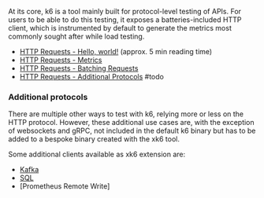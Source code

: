 At its core, k6 is a tool mainly built for protocol-level testing of APIs. For users to be able to do this testing, it exposes a batteries-included HTTP client, which is instrumented by default to generate the metrics most commonly sought after while load testing.

- [HTTP Requests - Hello, world!](HTTP%20Requests%20-%20Hello,%20world!.md) (approx. 5 min reading time)
- [HTTP Requests - Metrics](HTTP%20Requests%20-%20Metrics.md)
- [HTTP Requests - Batching Requests](HTTP%20Requests%20-%20Batching%20Requests.md)
- [HTTP Requests - Additional Protocols](HTTP%20Requests%20-%20Additional%20Protocols)
#todo

### Additional protocols

There are multiple other ways to test with k6, relying more or less on the HTTP protocol. However, these additional use cases are, with the exception of websockets and gRPC, not included in the default k6 binary but has to be added to a bespoke binary created with the xk6 tool.

Some additional clients available as xk6 extension are:

- [Kafka]()
- [SQL]()
- [Prometheus Remote Write]